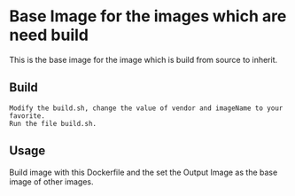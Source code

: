 Base Image for the images which are need build
==============================================

This is the base image for the image which is build from source to inherit.

Build
-----

    Modify the build.sh, change the value of vendor and imageName to your favorite.
    Run the file build.sh.

Usage
-----

Build image with this Dockerfile and the set the Output Image as the base image of other images.

